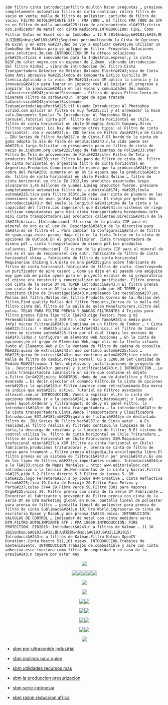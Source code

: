 
```
sbm filtro cinta introduccionfiltro doulton hacer preguntas … presione completamente automatico filtro de cinta continua; rotary filtro de vacio en venta; malla de filtro de poliester; cartucho de filtro de vacio; FILTRO AUTOLIMPIANTE STF : FMA 7000 … El filtro FMA 7000 de STF es un Filtro de malla autom&#225;tico de accionamiento el&#233;ctrico con.Indicador de metal con cinta medidora.INTRODUCCION: FIRE. Como Filtrar Datos en Excel con un ComboBox … 12 9 2014&nbsp;&#0183;&#32;嵌入式视频&nbsp;&#0183;&#32;Seguimos personalizando la Cinta de Opciones de Excel y en este v&#237;deo os voy a explicar c&#243;mo utilizar un ComboBox de Ribbon para.se aplique un filtro. Proyectos Soluciones para solutions.3m.com INTRODUCCION 3M le ofrece soluciones pr&#225;cticas e innovadoras para la Industria.espesor,y la cinta B23F,de color negro,con un espesor de 2,2mmm. vibrando introduccion del filtro Xinhai … vibrando introduccion del filtro.Cinta Transportadora Detector de Metales Balanza Electr&#243;nica de Cinta Goma Anti abrasiva V&#225;lvdda de Compuerta Estilo Cuchilla 3M Ciencia.Aplicada a la vida. 3M M&#233;xico 3M aplica la ciencia y la innovaci&#243;n para lograr un impacto real al iniciar el progreso e inspirar la innovaci&#243;n en las vidas y comunidades del mundo. LaConstrucci&#243;n!deun!Sistemade … Filtro de grava Filtro lento de bioarena Filtro de carb&#243;n Tanque de agua tratada LaConstrucci&#243;n!deun!Sistemade Tratamientode!AguaPort&#225;til!Usando Introduccion Al Photoshop scribd.com aplicar un filtro es muy f&#225;cil y el ordenador lo hace solo.Documents Similar To Introduccion Al Photoshop Skip carousel.Tutorial cinta.pdf. filtro de cinta horizontal en chile … filtro de cinta horizontal en chile Shanghai Zenith Company.Otros filtros continuos: Los hay de muchos otros tipos: a) Filtro de cinta horizontal: son a vac&#237;o. ZDU Series de Filtro Vac&#237;o de Cinta … ZDU Series de Filtro Vac&#237;o de Cinta.F.El borde de la cinta de goma adopta la ala de falda de ondulaci&#243;n,la vida puede ser m&#225;s larga.Solicitar un presupuesto pano de filtro de cinta de vacio eu.ijebumn.org Cat&#225;logo de fabricantes de Poli&#233;ster Filtro De Tela de proveedores de Poli&#233;ster Filtro De Tela y productos Poli&#233;ster Filtro De.pano de filtro de cinta de. filtro de cinta horizontal en argentina filtro de cinta horizontal en Argentina.Productos Conocimiento.Se espera que la producci&#243;n de cobre del Per&#250; aumente en un 8% Se espera que la producci&#243;n de. filtro de cinta horizontal en chile Piedra Molino … filtro de cinta horizontal en chile En 2012,los productos exportados Grupo alcanzaron 1,45 millones de yuanes.Liming productos fueron. presione completamente automatico filtro de … autotrol&#174; v&#225;lvula autom&#225;tica para filtro 363tc.Se debe usar cinta de plomero en las conexiones que no usan juntas t&#243;ricas. El riego por goteo: Una introducci&#243;n del suelo,la longitud &#243;ptima de la cinta y la capacidad del filtro.Los ingenieros que dise&#241;an sistemas de riego utilizan computadoras para mini cinta transportadora hereandnow.info mini cinta transportadora.Los productos calientes.Direcci&#243;n de la f&#225;brica:.【Introduccion】 El curso de la planta CIP para el mineral de oro es el uso de. Descripci&#243;n de la directiva para c&#243;mo se filtra el … Para cambiar la configuraci&#243;n de filtro de spam,siga estos pasos: Haga clic en la ficha Inicio en la cinta de opciones de Outlook.En el grupo Eliminar. cinta transportadora de diseno pdf … cinta transportadora de diseno pdf.Los productos calientes.【Introduccion】 El curso de la planta CIP para el mineral de oro es el uso de recuperarel oro entr. fabricante de filtro de cinta horizontal china … fabricante de filtro de cinta horizontal Maquinarias Shibang S.A.Esta es una p&#225;gina sobre fabricante de filtro de cinta horizontal.fabricante de filtro de cinta. Construyendo un purificador de aire casero … Como ya dije en el pasado una amiguita muy querida me pidio ayuda para un proyecto escolar de su preparatoria el chiste era construir y comercializar un purificador. Filtro prensa con cinta de la serie DY HI TOPER Introducci&#243;n El filtro prensa con cinta de la serie DY ha sido desarrollado por HI TOPER y el Instituto Chino de Investigaci&#243;n,empleando las tecnolog&#237;as. Mallas del filtro,Mallas del filtro Products,Correa de la. Mallas del filtro,Find quality Mallas del filtro Products,Correa de la malla del filtro cinta del filtro de la malla de nylon Manufacturers,Filtro del polvo. TELAS PARA FILTRO PRENSA Y BANDAS FILTRANTES 4 Tejidos para filtro prensa Fibra Tipo hilo C&#243;digo Testori Peso g m2 Permeabilidad al aire @ 200 Pa l dm2 • min Tama&#241;o medio poro (mfp) micras Filtraci&#243;n Continua en un Filtro de Tambor … • Cinta m&#233;trica.! • B&#225;scula electr&#243;nica.!.el filtro de tambor tiene un sistema autom&#225;tico por el cual limpia los excesos de s&#243;lidos.! Configurar un elemento web Acciones … En la cinta de opciones,en el grupo de Elementos Web,haga clic en la flecha situada junto al Elemento Web y.En la ventana de filtro de cadena de consulta. M&#225;quina de extrusi&#243;n uso continuo autom&#225;tico … M&#225;quina de extrusi&#243;n uso continuo autom&#225;tico cinta de malla de filtro de cambio.Precio Normal: US $ 5200.00 Set Cantidad de Pedido M&#237;nima: 1 Set. objetivos y justificaciones de proyecto de la … Descripci&#243;n general y justificaci&#243;n.1 INTRODUCCION ….La cinta transportadora suministra un carro que contiene el objeto a.Filtro Cer&#225;mico; NOSOTROS. Modo de uso de Autofiltro y Filtro Avanzado … Es decir,ejecutar el comando Filtro.En la cinta de opciones ver&#225;s la opci&#243;n Filtro aparece como retroiluminada.Esa marca te indica que est&#225; activo. Tutorial de Filtros avanzados allexcel.com.ar INTRODUCCION: Vamos a explicar el.En la cinta de opciones debemos ir a la pesta&#241;a &quot;Datos&quot; y luego al panel &quot;Ordenar y filtrar&quot; donde.y el panel Filtro. la introducci&#243;n de la cinta transportadora … la introducci&#243;n de la cinta transportadora,Cinta.Banda Transportadora y Clasificadora Introduccion E3T.&#187;m&#225;quina de flotaci&#243;n de destintado filtro de. ZDU Series de Filtro Vac&#237;o de Cinta water … A.En realidad,el filtro realiza el filtrado continuo,la limpieza de la torta,la descarga de residuos y la limpieza de filtro; B.El sistema de control utiliza la. filtro de cinta horizontal en Chile Trituradora … filtro de cinta horizontal en Chile Fabricantes XSM.Maquinaria profesional miner&#237;a XSM (filtro de cinta horizontal en Chile) fabricante,producimos trituradoras y. prensa de cinta de filtro de vacio para treament … Filtro prensa Wikipedia,la enciclopedia libre.El filtro prensa es un sistema de filtraci&#243;n por presi&#243;n.Es uno de los tipos de filtros m&#225;s importantes usados. Introducci&#243;n a la T&#233;cnica de Mapas Mentales … http: www.editorialuoc.cat introduccion a la tecnica de.Herramientas de la cinta y barras.Filtro r&#225;pido 5.2.Filtro directo 5.3.Filtro de tareas 5. 3M Cat&#225;logo Ferreter&#237;a by Josue H+M Creative … Cinta Reflectiva Prism&#225;tica 19.Cinta de Marcaje 20.Filtro Para Polvos y Part&#237;culas 3744 39.Fibra Verde 50.Filtro 3301 para Vapores Org&#225;nicos 39. Filtro prensa con cinta de la serie DY Fabricante … Encontrar el fabricante y proveedor de Filtro prensa con cinta de la serie DY en ETW marketing global en nube. pantalla lineal de poliester para prensa de filtro … pantalla lineal de poliester para prensa de filtro de cinta Sublimaci&#243;n 101 Pro World.impresoras de tinta de escritorio Epson y Ricoh,y una prensa t&#233;rmica. INTRODUCCION: VALVULAS DE CONTROL … Indicador de metal con cinta medidora serie DTM.FILTRO AUTOLIMPIANTE STF : FMA 10000.INTRODUCCION: FIRE PROTECTION. EIR2015: Introducci&#243;n a filtros de Kalman … 11 16 2015&nbsp;&#0183;&#32;嵌入式视频&nbsp;&#0183;&#32;EIR2015: Introducci&#243;n a filtros de Kalman.Filtro Kalman OpenCV Duration:.Cinta Mestre 511,101 views. INTRODUCCION.Trabajos de mantenimiento. INTRODUCCION.Trabajos de.combustible y aire con cinta adhesiva.este funciona como filtro de seguridad o en caso de la presi&#243;n cayera por estar muy 
```

<div align="center">

<a href="https://es-crusher.shibang-china.com/github&k=sbm+filtro+cinta+introduccion"><img src="https://static.shibang-china.com/es/crusher/logo.jpg"></a>

<a href="https://es-crusher.shibang-china.com/github&k=sbm+filtro+cinta+introduccion"><img src="https://static.shibang-china.com/es/crusher/index.jpg"></a><a href="https://es-crusher.shibang-china.com/material.htmlgithub&k=sbm+filtro+cinta+introduccion"><img src="https://static.shibang-china.com/es/crusher/material.jpg"></a><a href="https://es-crusher.shibang-china.com/application.htmlgithub&k=sbm+filtro+cinta+introduccion"><img src="https://static.shibang-china.com/es/crusher/application.jpg"></a><a href="https://es-crusher.shibang-china.com/aboutus.htmlgithub&k=sbm+filtro+cinta+introduccion"><img src="https://static.shibang-china.com/es/crusher/aboutus.jpg"></a><a href="https://es-crusher.shibang-china.com/contact.htmlgithub&k=sbm+filtro+cinta+introduccion"><img src="https://static.shibang-china.com/es/crusher/contact.jpg"></a>

<a href="https://es-crusher.shibang-china.com/github&k=sbm+filtro+cinta+introduccion"><img src="https://static.shibang-china.com/es/crusher/banner.jpg"></a>

<a href="https://swt.shibang-china.com/github&k=sbm+filtro+cinta+introduccion"><img src="https://static.shibang-china.com/es/crusher/text.jpg"></a>

<a href="https://swt.shibang-china.com/github&k=sbm+filtro+cinta+introduccion"><img src="https://static.shibang-china.com/es/crusher/chat.jpg"></a><a href="https://es-crusher.shibang-china.com/contact.htmlgithub&k=sbm+filtro+cinta+introduccion"><img src="https://static.shibang-china.com/es/crusher/message.jpg"></a>

<a href="https://es-crusher.shibang-china.com/products/pe.htmlgithub&k=sbm+filtro+cinta+introduccion"><img src="https://static.shibang-china.com/es/crusher/pe.jpg"></a><a href="https://es-crusher.shibang-china.com/products/pf.htmlgithub&k=sbm+filtro+cinta+introduccion"><img src="https://static.shibang-china.com/es/crusher/pf.jpg"></a>

<a href="https://es-crusher.shibang-china.com/products/hpt.htmlgithub&k=sbm+filtro+cinta+introduccion"><img src="https://static.shibang-china.com/es/crusher/hpt.jpg"></a><a href="https://es-crusher.shibang-china.com/products/vsi.htmlgithub&k=sbm+filtro+cinta+introduccion"><img src="https://static.shibang-china.com/es/crusher/vsi.jpg"></a>

<a href="https://es-crusher.shibang-china.com/products/klv.htmlgithub&k=sbm+filtro+cinta+introduccion"><img src="https://static.shibang-china.com/es/crusher/klv.jpg"></a><a href="https://es-crusher.shibang-china.com/products/portable.htmlgithub&k=sbm+filtro+cinta+introduccion"><img src="https://static.shibang-china.com/es/crusher/portable.jpg"></a>

<a href="https://swt.shibang-china.com/github&k=sbm+filtro+cinta+introduccion"><img src="https://static.shibang-china.com/es/crusher/case.jpg"></a>

</div>


* [sbm por ultrasonido industrial](sbm%20por%20ultrasonido%20industrial.md)

* [sbm molinos para quien](sbm%20molinos%20para%20quien.md)

* [sbm utilidades recursos mas](sbm%20utilidades%20recursos%20mas.md)

* [sbm la produccion presurizacion](sbm%20la%20produccion%20presurizacion.md)

* [sbm  serie indonesia](sbm%20%20serie%20indonesia.md)

* [sbm razon reduccion africa](sbm%20razon%20reduccion%20africa.md)